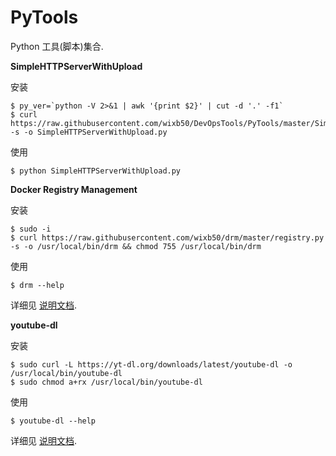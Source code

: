 # PyTools
Python 工具(脚本)集合.

**SimpleHTTPServerWithUpload**

安装
```
$ py_ver=`python -V 2>&1 | awk '{print $2}' | cut -d '.' -f1`
$ curl https://raw.githubusercontent.com/wixb50/DevOpsTools/PyTools/master/SimpleHTTPServerWithUpload/SimpleHTTPServerWithUpload_${py_ver}.py -s -o SimpleHTTPServerWithUpload.py
```

使用
```
$ python SimpleHTTPServerWithUpload.py
```

**Docker Registry Management**

安装
```
$ sudo -i
$ curl https://raw.githubusercontent.com/wixb50/drm/master/registry.py -s -o /usr/local/bin/drm && chmod 755 /usr/local/bin/drm
```

使用
```
$ drm --help
```
详细见 [说明文档](https://github.com/wixb50/drm).

**youtube-dl**

安装
```
$ sudo curl -L https://yt-dl.org/downloads/latest/youtube-dl -o /usr/local/bin/youtube-dl
$ sudo chmod a+rx /usr/local/bin/youtube-dl
```

使用
```
$ youtube-dl --help
```
详细见 [说明文档](https://github.com/rg3/youtube-dl).
